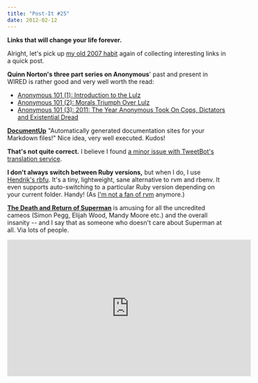 ```yaml
---
title: "Post-It #25"
date: 2012-02-12
---
```


<summary><strong>Links that will change your life forever.</strong></summary>

Alright, let's pick up [my old 2007 habit](http://carlo.zottmann.org/tag/post-it.html) again of collecting interesting links in a quick post.

**Quinn Norton's three part series on Anonymous**' past and present in WIRED is rather good and very well worth the read:

* [Anonymous 101 (1): Introduction to the Lulz](http://www.wired.com/threatlevel/2011/11/anonymous-101/all/1)
* [Anonymous 101 (2): Morals Triumph Over Lulz](http://www.wired.com/threatlevel/2011/12/anonymous-101-part-deux/all/1)
* [Anonymous 101 (3): 2011: The Year Anonymous Took On Cops, Dictators and Existential Dread](http://www.wired.com/threatlevel/2012/01/anonymous-dicators-existential-dread/all/1)

**[DocumentUp](http://documentup.com/)**  "Automatically generated documentation sites for your Markdown files!"  Nice idea, very well executed.  Kudos!

**That's not quite correct.**  I believe I found [a minor issue with TweetBot's translation service](https://img.skitch.com/20120209-fjye91q6e76ue3s56bii8cacxi.jpg).

**I don't always switch between Ruby versions,** but when I do, I use [Hendrik's rbfu](https://github.com/hmans/rbfu).  It's a tiny, lightweight, sane alternative to rvm and rbenv.  It even supports auto-switching to a particular Ruby version depending on your current folder.  Handy!  (As [I'm not a fan of rvm](http://carlo.zottmann.org/2011/05/26/a-few-notes-about-chef-ubuntu-10-04-ruby-1-9-2/) anymore.)

**[The Death and Return of Superman](http://www.youtube.com/watch?v=0PlwDbSYicM)** is amusing for all the uncredited cameos (Simon Pegg, Elijah Wood, Mandy Moore etc.) and the overall insanity -- and I say that as someone who doesn't care about Superman at all.  Via lots of people.

<iframe width="560" height="315" src="http://www.youtube.com/embed/0PlwDbSYicM" frameborder="0" allowfullscreen></iframe>

